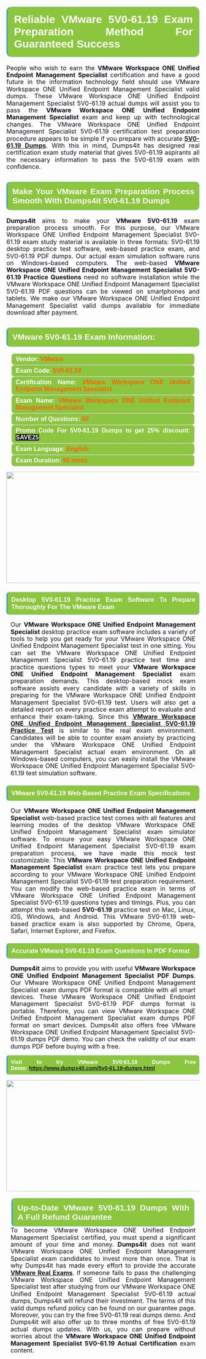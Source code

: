

<h1 style="text-align: justify;"><span style="font-family:Arial,Helvetica,sans-serif;"><strong><span style="display: block; color: #FFFFFF; background: #8cc63f; border: 0.5px solid #AED6F1; border-left: 3px solid #3498DB; padding: .6em; border-radius: 0.5em;">Reliable VMware 5V0-61.19 Exam Preparation Method For Guaranteed Success </span></strong></span></h1>

<p style="margin: 0in 0.0001pt; text-align: justify;"><span style="font-size:11pt"><span style="line-height:115%"><span sans-serif="" style="font-family:Calibri,"><span style="font-size:12.0pt"><span style="line-height:115%"><span style="color:#0e101a">People who wish to earn the <strong>VMware Workspace ONE Unified Endpoint Management Specialist</strong> certification and have a good future in the information technology field should use VMware Workspace ONE Unified Endpoint Management Specialist valid dumps. These VMware Workspace ONE Unified Endpoint Management Specialist 5V0-61.19 actual dumps will assist you to pass the <b>VMware Workspace ONE Unified Endpoint Management Specialist </b>exam and keep up with technological changes. The VMware Workspace ONE Unified Endpoint Management Specialist 5V0-61.19 certification test preparation procedure appears to be simple if you prepare with accurate <a href="https://www.dumps4it.com/5v0-61.19-dumps.html"><b>5V0-61.19 Dumps</b></a>. With this in mind, Dumps4it has designed real certification exam study material that gives 5V0-61.19 aspirants all the necessary information to pass the 5V0-61.19 exam with confidence. </span></span></span></span></span></span></p>

<h2 style="text-align: justify;"><span style="font-family:Arial,Helvetica,sans-serif;"><strong><span style="display: block; color: #FFFFFF; background: #8cc63f; border: 0.5px solid #AED6F1; border-left: 3px solid #3498DB; padding: .6em; border-radius: 0.5em;">Make Your VMware Exam Preparation Process Smooth With Dumps4it 5V0-61.19 Dumps</span></strong></span></h2>

<p style="text-align: justify;"><span style="font-size:11pt"><span style="line-height:115%"><span sans-serif="" style="font-family:Calibri,"><b><span style="font-size:12.0pt"><span style="line-height:115%"><span style="color:#0e101a">Dumps4it </span></span></span></b><span style="font-size:12.0pt"><span style="line-height:115%"><span style="color:#0e101a">aims to make your <b>VMware 5V0-61.19</b> exam preparation process smooth. For this purpose, our VMware Workspace ONE Unified Endpoint Management Specialist 5V0-61.19 exam study material is available in three formats: 5V0-61.19 desktop practice test software, web-based practice exam, and 5V0-61.19 PDF dumps. Our actual exam simulation software runs on Windows-based computers. The web-based <b>VMware Workspace ONE Unified Endpoint Management Specialist 5V0-61.19 Practice Questions</b> need no software installation while the VMware Workspace ONE Unified Endpoint Management Specialist 5V0-61.19 PDF questions can be viewed on smartphones and tablets. We make our VMware Workspace ONE Unified Endpoint Management Specialist valid dumps available for immediate download after payment.  </span></span></span></span></span></span><span style="font-size:11pt"><span style="line-height:115%"><span sans-serif="" style="font-family:Arial,"><span style="color:#0e101a"> </span></span></span></span><span style="font-size:11pt"><span style="line-height:normal"><span sans-serif="" style="font-family:Calibri,"><span style="font-size:12.0pt"><span style="color:#0e101a"><span style="font-size:12pt"><span new="" roman="" style="font-family:" times=""><span calibri="" style="font-family:"><span style="color:#0e101a"><span style="font-size:14px;"> </span></span></span></span></span></span></span></span></span></span></p>

<h2 style="text-align: justify;"><span style="font-family:Arial,Helvetica,sans-serif;"><strong><span style="display: block; color: #FFFFFF; background: #8cc63f; border: 0.5px solid #AED6F1; border-left: 3px solid #3498DB; padding: .6em; border-radius: 0.5em;">VMware 5V0-61.19 Exam Information:</span></strong></span></h2>

<div style="margin: 0cm 10pt; background: rgb(140, 198, 63); border: 1px solid rgb(204, 204, 204); padding: 5px 10px; border-radius: 0.5em; text-align: justify;"><span style="font-family:Arial,Helvetica,sans-serif;"><span style="font-size: 11pt;"><span style="line-height: normal;"><strong><span style="font-size: 12.0pt;"><span style="color: #FFFFFF;">Vendor:</span> <span style="color: #FF6106;">VMware</span></span></strong></span></span></span></div>

<div style="margin: 0cm 10pt; background: rgb(140, 198, 63); border: 1px solid rgb(204, 204, 204); padding: 5px 10px; border-radius: 0.5em; text-align: justify;"><span style="font-family:Arial,Helvetica,sans-serif;"><span style="font-size: 11pt;"><span style="line-height: normal;"><strong><span style="font-size: 12.0pt;"><span style="color: #FFFFFF;">Exam Code:</span> <span style="color: #FF6106;">5V0-61.19</span></span></strong></span></span></span></div>

<div style="margin: 0cm 10pt; background: rgb(140, 198, 63); border: 1px solid rgb(204, 204, 204); padding: 5px 10px; border-radius: 0.5em; text-align: justify;"><span style="font-family:Arial,Helvetica,sans-serif;"><span style="font-size: 11pt;"><span style="line-height: normal;"><strong><span style="font-size: 12.0pt;"><span style="color: #FFFFFF;">Certification Name:</span> <span style="color: #FF6106;">VMware Workspace ONE Unified Endpoint Management Specialist</span></span></strong></span></span></span></div>

<div style="margin: 0cm 10pt; background: rgb(140, 198, 63); border: 1px solid rgb(204, 204, 204); padding: 5px 10px; border-radius: 0.5em; text-align: justify;"><span style="font-family:Arial,Helvetica,sans-serif;"><span style="font-size: 11pt;"><span style="line-height: normal;"><strong><span style="font-size: 12.0pt;"><span style="color: #FFFFFF;">Exam Name:</span> <span style="color: #FF6106;">VMware Workspace ONE Unified Endpoint Management Specialist</span></span></strong></span></span></span></div>

<div style="margin: 0cm 10pt; background: rgb(140, 198, 63); border: 1px solid rgb(204, 204, 204); padding: 5px 10px; border-radius: 0.5em; text-align: justify;"><span style="font-family:Arial,Helvetica,sans-serif;"><span style="font-size: 11pt;"><span style="line-height: normal;"><strong><span style="font-size: 12.0pt;"><span style="color: #FFFFFF;">Number of Questions: </span><span style="color: #FF6106;">60</span></span></strong></span></span></span></div>

<div style="margin: 0cm 10pt; background: rgb(140, 198, 63); border: 1px solid rgb(204, 204, 204); padding: 5px 10px; border-radius: 0.5em; text-align: justify;"><span style="font-family:Arial,Helvetica,sans-serif;"><span style="font-size: 11pt;"><span style="line-height: normal;"><strong><span style="font-size: 12.0pt;"><span style="color: #FFFFFF;">Promo Code For 5V0-61.19 Dumps to get 25% discount: </span><span style="color:#FFFFFF;"><span style="background-color:#000000;">SAVE25</span></span></span></strong></span></span></span></div>

<div style="margin: 0cm 10pt; background: rgb(140, 198, 63); border: 1px solid rgb(204, 204, 204); padding: 5px 10px; border-radius: 0.5em; text-align: justify;"><span style="font-family:Arial,Helvetica,sans-serif;"><span style="font-size: 11pt;"><span style="line-height: normal;"><strong><span style="font-size: 12.0pt;"><span style="color: #FFFFFF;">Exam Language:</span> <span style="color: #FF6106;">English</span></span></strong></span></span></span></div>

<div style="margin: 0cm 10pt; background: rgb(140, 198, 63); border: 1px solid rgb(204, 204, 204); padding: 5px 10px; border-radius: 0.5em; text-align: justify;"><span style="font-family:Arial,Helvetica,sans-serif;"><span style="font-size: 11pt;"><span style="line-height: normal;"><strong><span style="font-size: 12.0pt;"><span style="color: #FFFFFF;">Exam Duration: </span><span style="color: #FF6106;">90 mints</span></span></strong></span></span></span></div>

<p style="text-align: center;"><a href="https://www.dumps4it.com/5v0-61.19-dumps.html"><img src="https://i.imgur.com/a474NNd.jpg" style="height: 290px; width: 700px;" /></a></p>

<h3 style="text-align: justify;"><span style="font-family:Arial,Helvetica,sans-serif;"><strong><span style="display: block; color: #FFFFFF; background: #8cc63f; border: 0.5px solid #AED6F1; border-left: 3px solid #3498DB; padding: .6em; border-radius: 0.5em;">Desktop 5V0-61.19 Practice Exam Software To Prepare Thoroughly For The VMware Exam </span></strong></span></h3>

<p style="margin-bottom:.0001pt; text-align:justify; margin:0in 8pt"><span style="font-size:12pt"><span style="line-height:115%"><span calibri="" style="font-family:"><span style="color:#0e101a">Our <b>VMware Workspace ONE Unified Endpoint Management Specialist </b>desktop practice exam software includes a variety of tools to help you get ready for your VMware Workspace ONE Unified Endpoint Management Specialist test in one sitting. You can set the VMware Workspace ONE Unified Endpoint Management Specialist 5V0-61.19 practice test time and practice questions types to meet your <b>VMware Workspace ONE Unified Endpoint Management Specialist</b> exam preparation demands. This desktop-based mock exam software assists every candidate with a variety of skills in preparing for the VMware Workspace ONE Unified Endpoint Management Specialist 5V0-61.19 test. Users will also get a detailed report on every practice exam attempt to evaluate and enhance their exam-taking. Since this <a href="https://www.dumps4it.com/5v0-61.19-dumps.html"><b>VMware Workspace ONE Unified Endpoint Management Specialist 5V0-61.19 Practice Test</b></a> is similar to the real exam environment. Candidates will be able to counter exam anxiety by practicing under the VMware Workspace ONE Unified Endpoint Management Specialist actual exam environment. On all Windows-based computers, you can easily install the VMware Workspace ONE Unified Endpoint Management Specialist 5V0-61.19 test simulation software.</span></span></span></span></p>

<h3 style="text-align: justify;"><span style="font-family:Arial,Helvetica,sans-serif;"><strong><span style="display: block; color: #FFFFFF; background: #8cc63f; border: 0.5px solid #AED6F1; border-left: 3px solid #3498DB; padding: .6em; border-radius: 0.5em;">VMware 5V0-61.19 Web-Based Practice Exam Specifications  </span></strong></span></h3>

<p style="margin-bottom:.0001pt; text-align:justify; margin:0in 8pt"><span style="font-size:11pt"><span style="line-height:115%"><span sans-serif="" style="font-family:Calibri,"><span style="font-size:12.0pt"><span style="line-height:115%"><span style="color:#0e101a">Our <b>VMware Workspace ONE Unified Endpoint Management Specialist</b> web-based practice test comes with all features and learning modes of the desktop VMware Workspace ONE Unified Endpoint Management Specialist exam simulator software. To ensure your easy VMware Workspace ONE Unified Endpoint Management Specialist 5V0-61.19 exam preparation process, we have made this mock test customizable. This <b>VMware Workspace ONE Unified Endpoint Management Specialist </b>exam practice test lets you prepare according to your VMware Workspace ONE Unified Endpoint Management Specialist 5V0-61.19 test preparation requirement. You can modify the web-based practice exam in terms of VMware Workspace ONE Unified Endpoint Management Specialist 5V0-61.19 questions types and timings. Plus, you can attempt this web-based <b>5V0-61.19 </b> practice test on Mac, Linux, iOS, Windows, and Android. This VMware 5V0-61.19 web-based practice exam is also supported by Chrome, Opera, Safari, Internet Explorer, and Firefox.  </span></span></span></span></span></span></p>

<h3 style="text-align: justify;"><span style="font-family:Arial,Helvetica,sans-serif;"><strong><span style="display: block; color: #FFFFFF; background: #8cc63f; border: 0.5px solid #AED6F1; border-left: 3px solid #3498DB; padding: .6em; border-radius: 0.5em;">Accurate VMware 5V0-61.19 Exam Questions In PDF Format  </span></strong></span></h3>

<p style="margin-bottom:.0001pt; text-align:justify; margin:0in 8pt"><span style="font-size:11pt"><span style="line-height:115%"><span sans-serif="" style="font-family:Calibri,"><span style="font-size:12.0pt"><span style="line-height:115%"><span style="color:#0e101a"><strong>Dumps4it</strong> aims to provide you with useful <b>VMware Workspace ONE Unified Endpoint Management Specialist PDF Dumps</b>. Our VMware Workspace ONE Unified Endpoint Management Specialist exam dumps PDF format is compatible with all smart devices. These VMware Workspace ONE Unified Endpoint Management Specialist 5V0-61.19 PDF dumps format is portable. Therefore, you can view VMware Workspace ONE Unified Endpoint Management Specialist exam dumps PDF format on smart devices. Dumps4it also offers free VMware Workspace ONE Unified Endpoint Management Specialist 5V0-61.19 dumps PDF demo. You can check the validity of our <b></b> exam dumps PDF before buying with a free.  </span></span></span></span></span></span></p>

<p style="text-align:justify; margin-right:0in; margin-left:0in"><span style="font-family:Arial,Helvetica,sans-serif;"><strong><span style="display: block; color: #FFFFFF; background: #8cc63f; border: 0.5px solid #AED6F1; border-left: 3px solid #3498DB; padding: .6em; border-radius: 0.5em;"><span ms="" trebuchet="">Visit to try VMware 5V0-61.19 Dumps Free Demo: </span><a href="https://www.dumps4it.com/5v0-61.19-dumps.html" ms="" trebuchet="">https://www.dumps4it.com/5v0-61.19-dumps.html</a></span></strong></span></p>

<p style="margin: 0in 0.0001pt; text-align: center;"><a href="https://www.dumps4it.com/5v0-61.19-dumps.html"><img src="https://i.imgur.com/tHvwmqt.jpg" style="height: 290px; width: 700px;" /></a></p>

<p style="margin: 0in 0.0001pt; text-align: center;"> </p>

<h2 style="margin: 0in 10pt; text-align: justify;"><span style="font-family:Arial,Helvetica,sans-serif;"><strong><span style="display: block; color: #FFFFFF; background: #8cc63f; border: 0.5px solid #AED6F1; border-left: 3px solid #3498DB; padding: .6em; border-radius: 0.5em;">Up-to-Date VMware 5V0-61.19 Dumps With A Full Refund Guarantee </span></strong></span></h2>

<p style="text-align:justify; margin:0in 8pt"><span style="font-size:11pt"><span style="line-height:115%"><span sans-serif="" style="font-family:Calibri,"><span style="font-size:12.0pt"><span style="line-height:115%"><span style="color:#0e101a">To become VMware Workspace ONE Unified Endpoint Management Specialist certified, you must spend a significant amount of your time and money. <b>Dumps4it</b> does not want VMware Workspace ONE Unified Endpoint Management Specialist exam candidates to invest more than once. That is why Dumps4it has made every effort to provide the accurate<strong> <a href="https://www.dumps4it.com/vmware-real-exams.html">VMware Real Exams</a></strong>. If someone fails to pass the challenging VMware Workspace ONE Unified Endpoint Management Specialist test after studying from our VMware Workspace ONE Unified Endpoint Management Specialist 5V0-61.19 actual dumps, Dumps4it will refund their investment. The terms of this valid dumps refund policy can be found on our guarantee page. Moreover, you can try the free 5V0-61.19 real dumps demo. And Dumps4it will also offer up to three months of free 5V0-61.19 actual dumps updates. With us, you can prepare without worries about the <b>VMware Workspace ONE Unified Endpoint Management Specialist 5V0-61.19 Actual Certification</b> exam content.</span></span></span></span></span></span></p>
<gdiv></gdiv><gdiv></gdiv><gdiv></gdiv><gdiv></gdiv><gdiv></gdiv><gdiv></gdiv><gdiv></gdiv><gdiv></gdiv><gdiv></gdiv><gdiv></gdiv><gdiv></gdiv><gdiv></gdiv><gdiv></gdiv><gdiv></gdiv><gdiv></gdiv><gdiv></gdiv><gdiv></gdiv><gdiv></gdiv><gdiv></gdiv><gdiv></gdiv><gdiv></gdiv><gdiv></gdiv><gdiv></gdiv><gdiv></gdiv><gdiv></gdiv><gdiv></gdiv><gdiv></gdiv><gdiv></gdiv><gdiv></gdiv><gdiv></gdiv>

